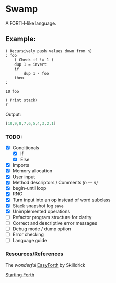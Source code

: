 # Swamp
A FORTH-like language.

## Example:
```forth
( Recursively push values down from n)
: foo
    ( Check if != 1 )
    dup 1 = invert
    if
        dup 1 - foo
    then
;

10 foo

( Print stack)
?
```
Output:
```python
[10,9,8,7,6,5,4,3,2,1]
```

### TODO:
- [X] Conditionals
    - [X] If
    - [X] Else
- [X] Imports
- [X] Memory allocation
- [X] User input
- [X] Method descriptors / Comments *(n -- n)*
- [X] begin-until loop
- [X] RNG
- [X] Turn input into an op instead of word subclass
- [X] Stack snapshot log `save`
- [X] Unimplemented operations
- [ ] Refactor program structure for clarity
- [ ] Correct and descriptive error messages
- [ ] Debug mode / dump option
- [ ] Error checking
- [ ] Language guide

### Resources/References
The *wonderful* [EasyForth](https://skilldrick.github.io/easyforth/) by Skilldrick

[Starting Forth](https://www.forth.com/starting-forth/)

<!-- ## Other goals:
- [ ] Virtual machine
- [ ] VM compiler -->

